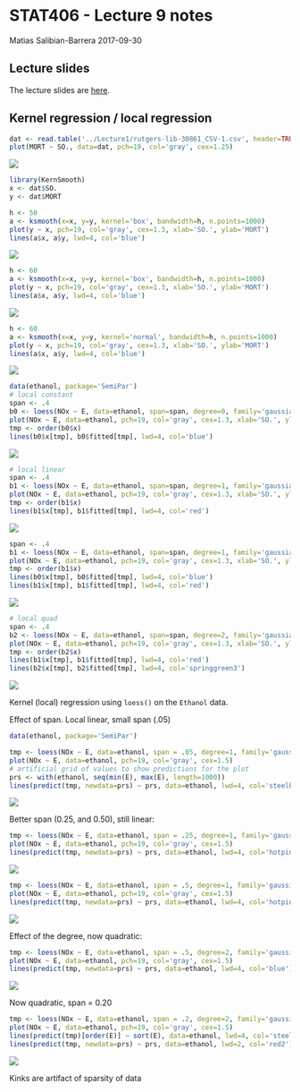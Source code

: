 STAT406 - Lecture 9 notes
================
Matias Salibian-Barrera
2017-09-30

Lecture slides
--------------

The lecture slides are [here](STAT406-17-lecture-9-preliminary.pdf).

Kernel regression / local regression
------------------------------------

``` r
dat <- read.table('../Lecture1/rutgers-lib-30861_CSV-1.csv', header=TRUE, sep=',')
plot(MORT ~ SO., data=dat, pch=19, col='gray', cex=1.25)
```

![](README_files/figure-markdown_github-ascii_identifiers/kernel0-1.png)

``` r
library(KernSmooth)
x <- dat$SO.
y <- dat$MORT

h <- 50
a <- ksmooth(x=x, y=y, kernel='box', bandwidth=h, n.points=1000)
plot(y ~ x, pch=19, col='gray', cex=1.3, xlab='SO.', ylab='MORT')
lines(a$x, a$y, lwd=4, col='blue')
```

![](README_files/figure-markdown_github-ascii_identifiers/kernel0-2.png)

``` r
h <- 60
a <- ksmooth(x=x, y=y, kernel='box', bandwidth=h, n.points=1000)
plot(y ~ x, pch=19, col='gray', cex=1.3, xlab='SO.', ylab='MORT')
lines(a$x, a$y, lwd=4, col='blue')
```

![](README_files/figure-markdown_github-ascii_identifiers/kernel0-3.png)

``` r
h <- 60
a <- ksmooth(x=x, y=y, kernel='normal', bandwidth=h, n.points=1000)
plot(y ~ x, pch=19, col='gray', cex=1.3, xlab='SO.', ylab='MORT')
lines(a$x, a$y, lwd=4, col='blue')
```

![](README_files/figure-markdown_github-ascii_identifiers/kernel0-4.png)

``` r
data(ethanol, package='SemiPar')
# local constant
span <- .4
b0 <- loess(NOx ~ E, data=ethanol, span=span, degree=0, family='gaussian')
plot(NOx ~ E, data=ethanol, pch=19, col='gray', cex=1.3, xlab='SO.', ylab='MORT')
tmp <- order(b0$x)
lines(b0$x[tmp], b0$fitted[tmp], lwd=4, col='blue')
```

![](README_files/figure-markdown_github-ascii_identifiers/kernel0-5.png)

``` r
# local linear
span <- .4
b1 <- loess(NOx ~ E, data=ethanol, span=span, degree=1, family='gaussian')
plot(NOx ~ E, data=ethanol, pch=19, col='gray', cex=1.3, xlab='SO.', ylab='MORT')
tmp <- order(b1$x)
lines(b1$x[tmp], b1$fitted[tmp], lwd=4, col='red')
```

![](README_files/figure-markdown_github-ascii_identifiers/kernel0-6.png)

``` r
span <- .4
b1 <- loess(NOx ~ E, data=ethanol, span=span, degree=1, family='gaussian')
plot(NOx ~ E, data=ethanol, pch=19, col='gray', cex=1.3, xlab='SO.', ylab='MORT')
tmp <- order(b1$x)
lines(b0$x[tmp], b0$fitted[tmp], lwd=4, col='blue')
lines(b1$x[tmp], b1$fitted[tmp], lwd=4, col='red')
```

![](README_files/figure-markdown_github-ascii_identifiers/kernel0-7.png)

``` r
# local quad
span <- .4
b2 <- loess(NOx ~ E, data=ethanol, span=span, degree=2, family='gaussian')
plot(NOx ~ E, data=ethanol, pch=19, col='gray', cex=1.3, xlab='SO.', ylab='MORT')
tmp <- order(b2$x)
lines(b1$x[tmp], b1$fitted[tmp], lwd=4, col='red')
lines(b2$x[tmp], b2$fitted[tmp], lwd=4, col='springgreen3')
```

![](README_files/figure-markdown_github-ascii_identifiers/kernel0-8.png)

Kernel (local) regression using `loess()` on the `Ethanol` data.

Effect of span. Local linear, small span (.05)

``` r
data(ethanol, package='SemiPar')

tmp <- loess(NOx ~ E, data=ethanol, span = .05, degree=1, family='gaussian')
plot(NOx ~ E, data=ethanol, pch=19, col='gray', cex=1.5)
# artificial grid of values to show predictions for the plot
prs <- with(ethanol, seq(min(E), max(E), length=1000))
lines(predict(tmp, newdata=prs) ~ prs, data=ethanol, lwd=4, col='steelblue')
```

![](README_files/figure-markdown_github-ascii_identifiers/kernel1-1.png)

Better span (0.25, and 0.50), still linear:

``` r
tmp <- loess(NOx ~ E, data=ethanol, span = .25, degree=1, family='gaussian')
plot(NOx ~ E, data=ethanol, pch=19, col='gray', cex=1.5)
lines(predict(tmp, newdata=prs) ~ prs, data=ethanol, lwd=4, col='hotpink')
```

![](README_files/figure-markdown_github-ascii_identifiers/kernel2-1.png)

``` r
tmp <- loess(NOx ~ E, data=ethanol, span = .5, degree=1, family='gaussian')
plot(NOx ~ E, data=ethanol, pch=19, col='gray', cex=1.5)
lines(predict(tmp, newdata=prs) ~ prs, data=ethanol, lwd=4, col='hotpink')
```

![](README_files/figure-markdown_github-ascii_identifiers/kernel2-2.png)

Effect of the degree, now quadratic:

``` r
tmp <- loess(NOx ~ E, data=ethanol, span = .5, degree=2, family='gaussian')
plot(NOx ~ E, data=ethanol, pch=19, col='gray', cex=1.5)
lines(predict(tmp, newdata=prs) ~ prs, data=ethanol, lwd=4, col='blue')
```

![](README_files/figure-markdown_github-ascii_identifiers/kernel3-1.png)

Now quadratic, span = 0.20

``` r
tmp <- loess(NOx ~ E, data=ethanol, span = .2, degree=2, family='gaussian')
plot(NOx ~ E, data=ethanol, pch=19, col='gray', cex=1.5)
lines(predict(tmp)[order(E)] ~ sort(E), data=ethanol, lwd=4, col='steelblue')
lines(predict(tmp, newdata=prs) ~ prs, data=ethanol, lwd=2, col='red2')
```

![](README_files/figure-markdown_github-ascii_identifiers/kernel4-1.png)

Kinks are artifact of sparsity of data
